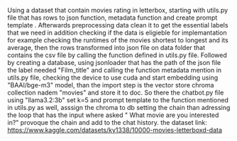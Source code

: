 Using a dataset that contain movies rating in letterbox, starting with utils.py file that has rows to json function, metadata function and create prompt template . Afterwards preprocessing data clean it to get the essential labels that we need in addition checking if the data is eligieble for implemantation for example checking the runtimes of the movies shortest to longest and its average, then the rows transformed into json file on data folder that contains the csv file by calling the function defined in utils.py file. Followed by creating a database, using jsonloader that has the path of the json file the label needed "Film_title" and calling the function metadata mention in utils.py file, checking the device to use cuda and start embedding using "BAAI/bge-m3" model, than the import step is the vector store chroma collection nadem "movies" and store it to doc. So there the chatbot.py file using "llama3.2:3b" set k=5 and prompt template to the function mentioned in utils.py as well, asssign the chroma to db setting the chain than adressing the loop that has the input where asked " What movie are you interested in?" provoque the chain and add to the chat history.
the dataset link: https://www.kaggle.com/datasets/ky1338/10000-movies-letterboxd-data 